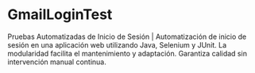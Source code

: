 # GmailLoginTest
Pruebas Automatizadas de Inicio de Sesión | Automatización de inicio de sesión en una aplicación web utilizando Java, Selenium y JUnit. La modularidad facilita el mantenimiento y adaptación. Garantiza calidad sin intervención manual continua.
